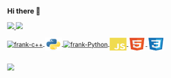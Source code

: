 ### Hi there 👋
 <div>
  <a href="https://github.com/reilta">
  <img height="180em" src="https://github-readme-stats.vercel.app/api?username=reilta&show_icons=true&theme=github_dark&include_all_commits=true&count_private=true"/>
  <img height="180em" src="https://github-readme-stats.vercel.app/api/top-langs/?username=reilta&layout=compact&langs_count=7&theme=github_dark"/>
</div>
<div style="display: inline_block"><br>
  <img align="center" alt="frank-c++" height="40" width="40" src="https://img.icons8.com/color/48/000000/c-plus-plus-logo.png"/>
  <img align="center" alt="frank-Python" height="30" width="40" src="https://raw.githubusercontent.com/devicons/devicon/master/icons/python/python-original.svg">
  <img align="center" alt="frank-Python" height="30" width="40" src="https://cdn.jsdelivr.net/gh/devicons/devicon/icons/jupyter/jupyter-original.svg">
  <img align="center" alt="frank-Js" height="30" width="40" src="https://raw.githubusercontent.com/devicons/devicon/master/icons/javascript/javascript-plain.svg">
  <img align="center" alt="frank-HTML" height="30" width="40" src="https://raw.githubusercontent.com/devicons/devicon/master/icons/html5/html5-original.svg">
  <img align="center" alt="frank-CSS" height="30" width="40" src="https://raw.githubusercontent.com/devicons/devicon/master/icons/css3/css3-original.svg">
</div>
  
  ##
  
  <div> 
  <a href="https://www.linkedin.com/in/reilta-maia-b02886204/" target="_blank"><img src="https://img.shields.io/badge/-LinkedIn-%230077B5?style=for-the-badge&logo=linkedin&logoColor=white" target="_blank"></a>   
</div>
